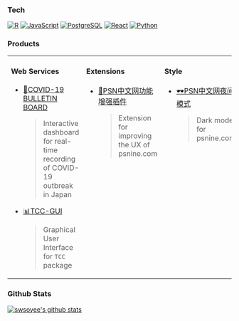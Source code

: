 ### Tech

[![R](https://img.shields.io/badge/-programming-black?style=flat-square&logo=r&link=https://github.com/swsoyee/)](https://github.com/swsoyee/)
[![JavaScript](https://img.shields.io/badge/-JavaScript-565454?style=flat-square&logo=JavaScript&link=https://github.com/swsoyee/)](https://github.com/swsoyee/)
[![PostgreSQL](https://img.shields.io/badge/-PostgreSQL-565454?style=flat-square&logo=postgresql&link=https://github.com/swsoyee/)](https://github.com/swsoyee/)
[![React](https://img.shields.io/badge/-React-807E7E?style=flat-square&logo=react&link=https://github.com/swsoyee/)](https://github.com/swsoyee/)
[![Python](https://img.shields.io/badge/-Python-A9A8A8?style=flat-square&logo=Python&link=https://github.com/swsoyee/)](https://github.com/swsoyee/)

### Products

<table>
<tr>
<td valign="top" width="33%">

#### Web Services

* <a href='https://github.com/swsoyee/2019-ncov-japan' target='_blank'>🦠COVID-19 BULLETIN BOARD</a>
  > Interactive dashboard for real-time recording of COVID-19 outbreak in Japan
* <a href='https://github.com/swsoyee/2019-ncov-japan' target='_blank'>📊TCC-GUI</a>
  > Graphical User Interface for `TCC` package

</td>
<td valign="top" width="33%">

#### Extensions

* <a href='https://github.com/swsoyee/psnine-enhanced-version' target='_blank'>🧰PSN中文网功能增强插件</a>
  > Extension for improving the UX of psnine.com

</td>

<td valign="top" width="33%">

#### Style

* <a href='https://github.com/swsoyee/psnine-enhanced-version' target='_blank'>🕶️PSN中文网夜间模式</a>
  > Dark mode for psnine.com

</td>
</tr>
</table>

### Github Stats

[![swsoyee's github stats](https://github-readme-stats.vercel.app/api?username=swsoyee&title_color=565454&icon_color=A9A8A8&show_icons=true&hide_border=true&hide_title=true)](https://github.com/swsoyee)

